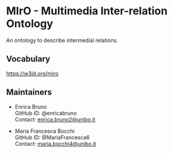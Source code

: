 # MIrO - Multimedia Inter-relation Ontology
An ontology to describe intermedial relations.

## Vocabulary
https://w3id.org/miro

## Maintainers

- Enrica Bruno <br>
GitHub ID: @enricabruno <br>
Contact: enrica.bruno2@unibo.it

- Maria Francesca Bocchi <br>
GitHub ID: @MariaFrancesca6 <br>
Contact: maria.bocchi4@unibo.it
